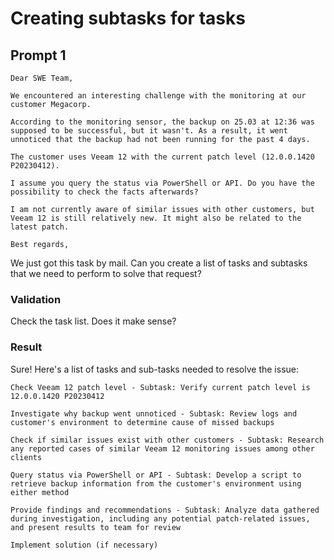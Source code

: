 # Creating subtasks for tasks

## Prompt 1

```
Dear SWE Team,

We encountered an interesting challenge with the monitoring at our customer Megacorp.

According to the monitoring sensor, the backup on 25.03 at 12:36 was supposed to be successful, but it wasn't. As a result, it went unnoticed that the backup had not been running for the past 4 days.

The customer uses Veeam 12 with the current patch level (12.0.0.1420 P20230412).

I assume you query the status via PowerShell or API. Do you have the possibility to check the facts afterwards?

I am not currently aware of similar issues with other customers, but Veeam 12 is still relatively new. It might also be related to the latest patch.

Best regards,
```

We just got this task by mail. Can you create a list of tasks and subtasks that we need to perform to solve that request?

### Validation

Check the task list. Does it make sense?

### Result

Sure! Here's a list of tasks and sub-tasks needed to resolve the issue:

    Check Veeam 12 patch level - Subtask: Verify current patch level is 12.0.0.1420 P20230412

    Investigate why backup went unnoticed - Subtask: Review logs and customer's environment to determine cause of missed backups

    Check if similar issues exist with other customers - Subtask: Research any reported cases of similar Veeam 12 monitoring issues among other clients

    Query status via PowerShell or API - Subtask: Develop a script to retrieve backup information from the customer's environment using either method

    Provide findings and recommendations - Subtask: Analyze data gathered during investigation, including any potential patch-related issues, and present results to team for review

    Implement solution (if necessary)
